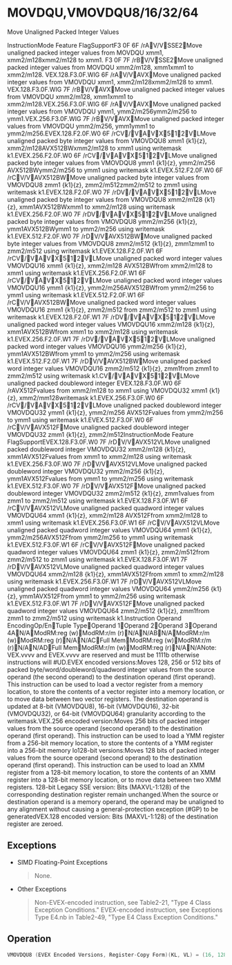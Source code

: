 # MOVDQU,VMOVDQU8/16/32/64

Move Unaligned Packed Integer Values

InstructionMode Feature FlagSupportF3 0F 6F /rAV/VSSE2Move unaligned packed integer values from MOVDQU xmm1, xmm2/m128xmm2/m128 to xmm1.
F3 0F 7F /rBV/VSSE2Move unaligned packed integer values from MOVDQU xmm2/m128, xmm1xmm1 to xmm2/m128.
VEX.128.F3.0F.WIG 6F /rAV/VAVXMove unaligned packed integer values from VMOVDQU xmm1, xmm2/m128xmm2/m128 to xmm1.
VEX.128.F3.0F.WIG 7F /rBV/VAVXMove unaligned packed integer values from VMOVDQU xmm2/m128, xmm1xmm1 to xmm2/m128.VEX.256.F3.0F.WIG 6F /rAV/VAVXMove unaligned packed integer values from VMOVDQU ymm1, ymm2/m256ymm2/m256 to ymm1.VEX.256.F3.0F.WIG 7F /rBV/VAVXMove unaligned packed integer values from VMOVDQU ymm2/m256, ymm1ymm1 to ymm2/m256.EVEX.128.F2.0F.W0 6F /rCV/VAVX512VLMove unaligned packed byte integer values from VMOVDQU8 xmm1 {k1}{z}, xmm2/m128AVX512BWxmm2/m128 to xmm1 using writemask k1.EVEX.256.F2.0F.W0 6F /rCV/VAVX512VLMove unaligned packed byte integer values from VMOVDQU8 ymm1 {k1}{z}, ymm2/m256 AVX512BWymm2/m256 to ymm1 using writemask k1.EVEX.512.F2.0F.W0 6F /rCV/VAVX512BWMove unaligned packed byte integer values from VMOVDQU8 zmm1 {k1}{z}, zmm2/m512zmm2/m512 to zmm1 using writemask k1.EVEX.128.F2.0F.W0 7F /rDV/VAVX512VLMove unaligned packed byte integer values from VMOVDQU8 xmm2/m128 {k1}{z}, xmm1AVX512BWxmm1 to xmm2/m128 using writemask k1.EVEX.256.F2.0F.W0 7F /rDV/VAVX512VLMove unaligned packed byte integer values from VMOVDQU8 ymm2/m256 {k1}{z}, ymm1AVX512BWymm1 to ymm2/m256 using writemask k1.EVEX.512.F2.0F.W0 7F /rDV/VAVX512BWMove unaligned packed byte integer values from VMOVDQU8 zmm2/m512 {k1}{z}, zmm1zmm1 to zmm2/m512 using writemask k1.EVEX.128.F2.0F.W1 6F /rCV/VAVX512VLMove unaligned packed word integer values VMOVDQU16 xmm1 {k1}{z}, xmm2/m128 AVX512BWfrom xmm2/m128 to xmm1 using writemask k1.EVEX.256.F2.0F.W1 6F /rCV/VAVX512VLMove unaligned packed word integer values VMOVDQU16 ymm1 {k1}{z}, ymm2/m256AVX512BWfrom ymm2/m256 to ymm1 using writemask k1.EVEX.512.F2.0F.W1 6F /rCV/VAVX512BWMove unaligned packed word integer values VMOVDQU16 zmm1 {k1}{z}, zmm2/m512 from zmm2/m512 to zmm1 using writemask k1.EVEX.128.F2.0F.W1 7F /rDV/VAVX512VLMove unaligned packed word integer values VMOVDQU16 xmm2/m128 {k1}{z}, xmm1AVX512BWfrom xmm1 to xmm2/m128 using writemask k1.EVEX.256.F2.0F.W1 7F /rDV/VAVX512VLMove unaligned packed word integer values VMOVDQU16 ymm2/m256 {k1}{z}, ymm1AVX512BWfrom ymm1 to ymm2/m256 using writemask k1.EVEX.512.F2.0F.W1 7F /rDV/VAVX512BWMove unaligned packed word integer values VMOVDQU16 zmm2/m512 {k1}{z}, zmm1from zmm1 to zmm2/m512 using writemask k1.CV/VAVX512VLMove unaligned packed doubleword integer EVEX.128.F3.0F.W0 6F /rAVX512Fvalues from xmm2/m128 to xmm1 using VMOVDQU32 xmm1 {k1}{z}, xmm2/mm128writemask k1.EVEX.256.F3.0F.W0 6F /rCV/VAVX512VLMove unaligned packed doubleword integer VMOVDQU32 ymm1 {k1}{z}, ymm2/m256 AVX512Fvalues from ymm2/m256 to ymm1 using writemask k1.EVEX.512.F3.0F.W0 6F /rCV/VAVX512FMove unaligned packed doubleword integer VMOVDQU32 zmm1 {k1}{z}, zmm2/m512InstructionMode Feature FlagSupportEVEX.128.F3.0F.W0 7F /rDV/VAVX512VLMove unaligned packed doubleword integer VMOVDQU32 xmm2/m128 {k1}{z}, xmm1AVX512Fvalues from xmm1 to xmm2/m128 using writemask k1.EVEX.256.F3.0F.W0 7F /rDV/VAVX512VLMove unaligned packed doubleword integer VMOVDQU32 ymm2/m256 {k1}{z}, ymm1AVX512Fvalues from ymm1 to ymm2/m256 using writemask k1.EVEX.512.F3.0F.W0 7F /rDV/VAVX512FMove unaligned packed doubleword integer VMOVDQU32 zmm2/m512 {k1}{z}, zmm1values from zmm1 to zmm2/m512 using writemask k1.EVEX.128.F3.0F.W1 6F /rCV/VAVX512VLMove unaligned packed quadword integer values VMOVDQU64 xmm1 {k1}{z}, xmm2/m128 AVX512Ffrom xmm2/m128 to xmm1 using writemask k1.EVEX.256.F3.0F.W1 6F /rCV/VAVX512VLMove unaligned packed quadword integer values VMOVDQU64 ymm1 {k1}{z}, ymm2/m256AVX512Ffrom ymm2/m256 to ymm1 using writemask k1.EVEX.512.F3.0F.W1 6F /rCV/VAVX512FMove unaligned packed quadword integer values VMOVDQU64 zmm1 {k1}{z}, zmm2/m512from zmm2/m512 to zmm1 using writemask k1.EVEX.128.F3.0F.W1 7F /rDV/VAVX512VLMove unaligned packed quadword integer values VMOVDQU64 xmm2/m128 {k1}{z}, xmm1AVX512Ffrom xmm1 to xmm2/m128 using writemask k1.EVEX.256.F3.0F.W1 7F /rDV/VAVX512VLMove unaligned packed quadword integer values VMOVDQU64 ymm2/m256 {k1}{z}, ymm1AVX512Ffrom ymm1 to ymm2/m256 using writemask k1.EVEX.512.F3.0F.W1 7F /rDV/VAVX512FMove unaligned packed quadword integer values VMOVDQU64 zmm2/m512 {k1}{z}, zmm1from zmm1 to zmm2/m512 using writemask k1.Instruction Operand EncodingOp/EnTuple TypeOperand 1Operand 2Operand 3Operand 4AN/AModRM:reg (w)ModRM:r/m (r)N/AN/ABN/AModRM:r/m (w)ModRM:reg (r)N/AN/ACFull MemModRM:reg (w)ModRM:r/m (r)N/AN/ADFull MemModRM:r/m (w)ModRM:reg (r)N/AN/ANote: VEX.vvvv and EVEX.vvvv are reserved and must be 1111b otherwise instructions will #UD.EVEX encoded versions:Moves 128, 256 or 512 bits of packed byte/word/doubleword/quadword integer values from the source operand (the second operand) to the destination operand (first operand).
This instruction can be used to load a vector register from a memory location, to store the contents of a vector register into a memory location, or to move data between two vector registers.
The destination operand is updated at 8-bit (VMOVDQU8), 16-bit (VMOVDQU16), 32-bit (VMOVDQU32), or 64-bit (VMOVDQU64) granularity according to the writemask.VEX.256 encoded version:Moves 256 bits of packed integer values from the source operand (second operand) to the destination operand (first operand).
This instruction can be used to load a YMM register from a 256-bit memory location, to store the contents of a YMM register into a 256-bit memory lo128-bit versions:Moves 128 bits of packed integer values from the source operand (second operand) to the destination operand (first operand).
This instruction can be used to load an XMM register from a 128-bit memory location, to store the contents of an XMM register into a 128-bit memory location, or to move data between two XMM registers.
128-bit Legacy SSE version: Bits (MAXVL-1:128) of the corresponding destination register remain unchanged.When the source or destination operand is a memory operand, the operand may be unaligned to any alignment without causing a general-protection exception (#GP) to be generatedVEX.128 encoded version: Bits (MAXVL-1:128) of the destination register are zeroed.

## Exceptions

- SIMD Floating-Point Exceptions
  > None.
- Other Exceptions
  > Non-EVEX-encoded instruction, see Table2-21, "Type 4 Class Exception Conditions."
  > EVEX-encoded instruction, see Exceptions Type E4.nb in Table2-49, "Type E4 Class Exception Conditions."

## Operation

```C
VMOVDQU8 (EVEX Encoded Versions, Register-Copy Form)(KL, VL) = (16, 128), (32, 256), (64, 512)FOR j := 0 TO KL-1i := j * 8IF k1[j] OR *no writemask*THEN DEST[i+7:i] := SRC[i+7:i]ELSE IF *merging-masking*; merging-maskingTHEN *DEST[i+7:i] remains unchanged*ELSE  DEST[i+7:i] := 0 ; zeroing-maskingFIFI;ENDFORDEST[MAXVL-1:VL] := 0VMOVDQU8 (EVEX Encoded Versions, Store-Form) (KL, VL) = (16, 128), (32, 256), (64, 512)FOR j := 0 TO KL-1i := j * 8IF k1[j] OR *no writemask*THEN DEST[i+7:i] := SRC[i+7:i]ELSE *DEST[i+7:i] remains unchanged*; merging-maskingFI;ENDFOR;VMOVDQU8 (EVEX Encoded Versions, Load-Form) (KL, VL) = (16, 128), (32, 256), (64, 512)FOR j := 0 TO KL-1i := j * 8IF k1[j] OR *no writemask*THEN DEST[i+7:i] := SRC[i+7:i]ELSE IF *merging-masking*; merging-maskingTHEN *DEST[i+7:i] remains unchanged*ELSE  DEST[i+7:i] := 0 ; zeroing-maskingFIFI;VMOVDQU16 (EVEX Encoded Versions, Register-Copy Form)(KL, VL) = (8, 128), (16, 256), (32, 512)FOR j := 0 TO KL-1i := j * 16IF k1[j] OR *no writemask*THEN DEST[i+15:i] := SRC[i+15:i]ELSE IF *merging-masking*; merging-maskingTHEN *DEST[i+15:i] remains unchanged*ELSE  DEST[i+15:i] := 0 ; zeroing-maskingFIFI;ENDFORDEST[MAXVL-1:VL] := 0VMOVDQU16 (EVEX Encoded Versions, Store-Form) (KL, VL) = (8, 128), (16, 256), (32, 512)FOR j := 0 TO KL-1i := j * 16IF k1[j] OR *no writemask*THEN DEST[i+15:i] := SRC[i+15:i]ELSE *DEST[i+15:i] remains unchanged*; merging-maskingFI;ENDFOR;VMOVDQU16 (EVEX Encoded Versions, Load-Form) (KL, VL) = (8, 128), (16, 256), (32, 512)FOR j := 0 TO KL-1i := j * 16IF k1[j] OR *no writemask*THEN DEST[i+15:i] := SRC[i+15:i]ELSE IF *merging-masking*; merging-maskingTHEN *DEST[i+15:i] remains unchanged*ELSE  DEST[i+15:i] := 0 ; zeroing-maskingFIFI;ENDFORDEST[MAXVL-1:VL] := 0VMOVDQU32 (EVEX Encoded Versions, Register-Copy Form)(KL, VL) = (4, 128), (8, 256), (16, 512)FOR j := 0 TO KL-1i := j * 32IF k1[j] OR *no writemask*THEN DEST[i+31:i] := SRC[i+31:i]ELSE IF *merging-masking*; merging-maskingTHEN *DEST[i+31:i] remains unchanged*ELSE  DEST[i+31:i] := 0 ; zeroing-maskingFIDEST[MAXVL-1:VL] := 0VMOVDQU32 (EVEX Encoded Versions, Store-Form) (KL, VL) = (4, 128), (8, 256), (16, 512)FOR j := 0 TO KL-1i := j * 32IF k1[j] OR *no writemask*THEN DEST[i+31:i] := SRC[i+31:i]ELSE *DEST[i+31:i] remains unchanged*; merging-maskingFI;ENDFOR;VMOVDQU32 (EVEX Encoded Versions, Load-Form) (KL, VL) = (4, 128), (8, 256), (16, 512)FOR j := 0 TO KL-1i := j * 32IF k1[j] OR *no writemask*THEN DEST[i+31:i] := SRC[i+31:i]ELSE IF *merging-masking*; merging-maskingTHEN *DEST[i+31:i] remains unchanged*ELSE  DEST[i+31:i] := 0 ; zeroing-maskingFIFI;ENDFORDEST[MAXVL-1:VL] := 0VMOVDQU64 (EVEX Encoded Versions, Register-Copy Form)(KL, VL) = (2, 128), (4, 256), (8, 512)FOR j := 0 TO KL-1i := j * 64IF k1[j] OR *no writemask*THEN DEST[i+63:i] := SRC[i+63:i]ELSE IF *merging-masking*; merging-maskingTHEN *DEST[i+63:i] remains unchanged*ELSE  DEST[i+63:i] := 0 ; zeroing-maskingFIFI;ENDFORDEST[MAXVL-1:VL] := 0VMOVDQU64 (EVEX Encoded Versions, Store-Form) (KL, VL) = (2, 128), (4, 256), (8, 512)FOR j := 0 TO KL-1i := j * 64IF k1[j] OR *no writemask*THEN DEST[i+63:i] := SRC[i+63:i]ELSE *DEST[i+63:i] remains unchanged*; merging-maskingVMOVDQU64 (EVEX Encoded Versions, Load-Form) (KL, VL) = (2, 128), (4, 256), (8, 512)FOR j := 0 TO KL-1i := j * 64IF k1[j] OR *no writemask*THEN DEST[i+63:i] := SRC[i+63:i]ELSE IF *merging-masking*; merging-maskingTHEN *DEST[i+63:i] remains unchanged*ELSE  DEST[i+63:i] := 0 ; zeroing-maskingFIFI;ENDFORDEST[MAXVL-1:VL] := 0VMOVDQU (VEX.256 Encoded Version, Load - and Register Copy)DEST[255:0] := SRC[255:0]DEST[MAXVL-1:256] := 0VMOVDQU (VEX.256 Encoded Version, Store-Form)DEST[255:0] := SRC[255:0]VMOVDQU (VEX.128 encoded version)DEST[127:0] := SRC[127:0]DEST[MAXVL-1:128] := 0VMOVDQU (128-bit Load- and Register-Copy- Form Legacy SSE Version)DEST[127:0] := SRC[127:0]DEST[MAXVL-1:128] (Unmodified)(V)MOVDQU (128-bit Store-Form Version)DEST[127:0] := SRC[127:0]Intel C/C++ Compiler Intrinsic EquivalentVMOVDQU16 __m512i _mm512_mask_loadu_epi16(__m512i s, __mmask32 k, void * sa); VMOVDQU16 __m512i _mm512_maskz_loadu_epi16( __mmask32 k, void * sa); VMOVDQU16 void _mm512_mask_storeu_epi16(void * d, __mmask32 k, __m512i a); VMOVDQU16 __m256i _mm256_mask_loadu_epi16(__m256i s, __mmask16 k, void * sa); VMOVDQU16 __m256i _mm256_maskz_loadu_epi16( __mmask16 k, void * sa); VMOVDQU16 void _mm256_mask_storeu_epi16(void * d, __mmask16 k, __m256i a); VMOVDQU16 __m128i _mm_mask_loadu_epi16(__m128i s, __mmask8 k, void * sa); VMOVDQU16 __m128i _mm_maskz_loadu_epi16( __mmask8 k, void * sa); VMOVDQU16 void _mm_mask_storeu_epi16(void * d, __mmask8 k, __m128i a); VMOVDQU32 __m512i _mm512_loadu_epi32( void * sa); VMOVDQU32 __m512i _mm512_mask_loadu_epi32(__m512i s, __mmask16 k, void * sa); VMOVDQU32 __m512i _mm512_maskz_loadu_epi32( __mmask16 k, void * sa); VMOVDQU32 void _mm512_storeu_epi32(void * d, __m512i a); VMOVDQU32 void _mm512_mask_storeu_epi32(void * d, __mmask16 k, __m512i a); VMOVDQU32 __m256i _mm256_mask_loadu_epi32(__m256i s, __mmask8 k, void * sa); VMOVDQU32 __m256i _mm256_maskz_loadu_epi32( __mmask8 k, void * sa); VMOVDQU32 void _mm256_storeu_epi32(void * d, __m256i a); VMOVDQU32 void _mm256_mask_storeu_epi32(void * d, __mmask8 k, __m256i a); VMOVDQU32 __m128i _mm_maskz_loadu_epi32( __mmask8 k, void * sa); VMOVDQU32 void _mm_storeu_epi32(void * d, __m128i a); VMOVDQU32 void _mm_mask_storeu_epi32(void * d, __mmask8 k, __m128i a); VMOVDQU64 __m512i _mm512_loadu_epi64( void * sa); VMOVDQU64 __m512i _mm512_mask_loadu_epi64(__m512i s, __mmask8 k, void * sa); VMOVDQU64 __m512i _mm512_maskz_loadu_epi64( __mmask8 k, void * sa); VMOVDQU64 void _mm512_storeu_epi64(void * d, __m512i a); VMOVDQU64 void _mm512_mask_storeu_epi64(void * d, __mmask8 k, __m512i a); VMOVDQU64 __m256i _mm256_mask_loadu_epi64(__m256i s, __mmask8 k, void * sa); VMOVDQU64 __m256i _mm256_maskz_loadu_epi64( __mmask8 k, void * sa); VMOVDQU64 void _mm256_storeu_epi64(void * d, __m256i a); VMOVDQU64 void _mm256_mask_storeu_epi64(void * d, __mmask8 k, __m256i a); VMOVDQU64 __m128i _mm_mask_loadu_epi64(__m128i s, __mmask8 k, void * sa); VMOVDQU64 __m128i _mm_maskz_loadu_epi64( __mmask8 k, void * sa); VMOVDQU64 void _mm_storeu_epi64(void * d, __m128i a); VMOVDQU64 void _mm_mask_storeu_epi64(void * d, __mmask8 k, __m128i a); VMOVDQU8 __m512i _mm512_mask_loadu_epi8(__m512i s, __mmask64 k, void * sa); VMOVDQU8 __m512i _mm512_maskz_loadu_epi8( __mmask64 k, void * sa); VMOVDQU8 void _mm512_mask_storeu_epi8(void * d, __mmask64 k, __m512i a); VMOVDQU8 __m256i _mm256_mask_loadu_epi8(__m256i s, __mmask32 k, void * sa); VMOVDQU8 __m256i _mm256_maskz_loadu_epi8( __mmask32 k, void * sa); VMOVDQU8 void _mm256_mask_storeu_epi8(void * d, __mmask32 k, __m256i a); VMOVDQU8 __m128i _mm_mask_loadu_epi8(__m128i s, __mmask16 k, void * sa); VMOVDQU8 __m128i _mm_maskz_loadu_epi8( __mmask16 k, void * sa); VMOVDQU8 void _mm_mask_storeu_epi8(void * d, __mmask16 k, __m128i a); MOVDQU __m256i _mm256_loadu_si256 (__m256i * p);MOVDQU _mm256_storeu_si256(_m256i *p, __m256i a);MOVDQU __m128i _mm_loadu_si128 (__m128i * p);MOVDQU _mm_storeu_si128(__m128i *p, __m128i a);
```
